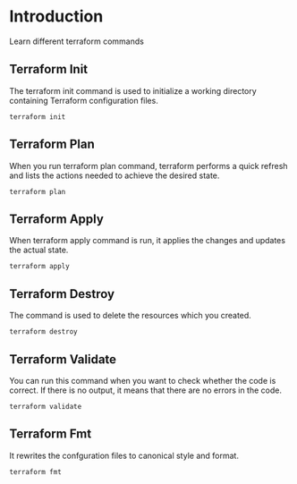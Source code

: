 # Introduction

Learn different terraform commands

## Terraform Init
The terraform init command is used to initialize a working directory containing Terraform configuration files.

    terraform init

## Terraform Plan
When you run terraform plan command, terraform performs a quick refresh and lists the actions needed to achieve the desired state.

    terraform plan

## Terraform Apply
When terraform apply command is run, it applies the changes and updates the actual state.

    terraform apply

## Terraform Destroy
The command is used to delete the resources which you created.

    terraform destroy

## Terraform Validate
You can run this command when you want to check whether the code is correct. If there is no output, it means that there are no errors in the code.

    terraform validate

## Terraform Fmt
It rewrites the confguration files to canonical style and format.

    terraform fmt

